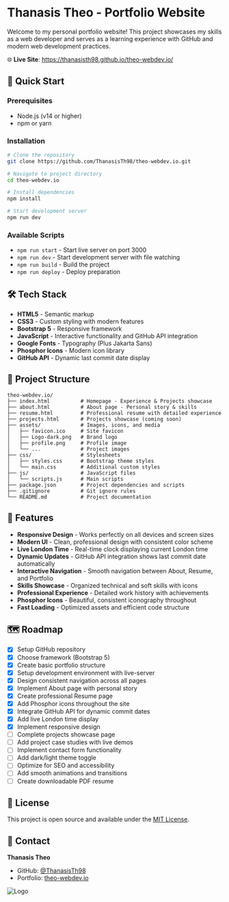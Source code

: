 
# Thanasis Theo - Portfolio Website

Welcome to my personal portfolio website! This project showcases my skills as a web developer and serves as a learning experience with GitHub and modern web development practices.

🌐 **Live Site**: https://thanasisth98.github.io/theo-webdev.io/

## 🚀 Quick Start

### Prerequisites
- Node.js (v14 or higher)
- npm or yarn

### Installation
```bash
# Clone the repository
git clone https://github.com/ThanasisTh98/theo-webdev.io.git

# Navigate to project directory
cd theo-webdev.io

# Install dependencies
npm install

# Start development server
npm run dev
```

### Available Scripts
- `npm run start` - Start live server on port 3000
- `npm run dev` - Start development server with file watching
- `npm run build` - Build the project
- `npm run deploy` - Deploy preparation

## 🛠️ Tech Stack

- **HTML5** - Semantic markup
- **CSS3** - Custom styling with modern features
- **Bootstrap 5** - Responsive framework
- **JavaScript** - Interactive functionality and GitHub API integration
- **Google Fonts** - Typography (Plus Jakarta Sans)
- **Phosphor Icons** - Modern icon library
- **GitHub API** - Dynamic last commit date display

## 📁 Project Structure

```
theo-webdev.io/
├── index.html          # Homepage - Experience & Projects showcase
├── about.html          # About page - Personal story & skills
├── resume.html         # Professional resume with detailed experience
├── projects.html       # Projects showcase (coming soon)
├── assets/             # Images, icons, and media
│   ├── favicon.ico     # Site favicon
│   ├── Logo-dark.png   # Brand logo
│   ├── profile.png     # Profile image
│   └── ...             # Project images
├── css/                # Stylesheets
│   ├── styles.css      # Bootstrap theme styles
│   └── main.css        # Additional custom styles
├── js/                 # JavaScript files
│   └── scripts.js      # Main scripts
├── package.json        # Project dependencies and scripts
├── .gitignore          # Git ignore rules
└── README.md           # Project documentation
```

## 🎯 Features

- **Responsive Design** - Works perfectly on all devices and screen sizes
- **Modern UI** - Clean, professional design with consistent color scheme
- **Live London Time** - Real-time clock displaying current London time
- **Dynamic Updates** - GitHub API integration shows last commit date automatically
- **Interactive Navigation** - Smooth navigation between About, Resume, and Portfolio
- **Skills Showcase** - Organized technical and soft skills with icons
- **Professional Experience** - Detailed work history with achievements
- **Phosphor Icons** - Beautiful, consistent iconography throughout
- **Fast Loading** - Optimized assets and efficient code structure

## 🗺️ Roadmap

- [x] Setup GitHub repository
- [x] Choose framework (Bootstrap 5)
- [x] Create basic portfolio structure
- [x] Setup development environment with live-server
- [x] Design consistent navigation across all pages
- [x] Implement About page with personal story
- [x] Create professional Resume page
- [x] Add Phosphor icons throughout the site
- [x] Integrate GitHub API for dynamic commit dates
- [x] Add live London time display
- [x] Implement responsive design
- [ ] Complete projects showcase page
- [ ] Add project case studies with live demos
- [ ] Implement contact form functionality
- [ ] Add dark/light theme toggle
- [ ] Optimize for SEO and accessibility
- [ ] Add smooth animations and transitions
- [ ] Create downloadable PDF resume

## 📝 License

This project is open source and available under the [MIT License](LICENSE).

## 📧 Contact

**Thanasis Theo**
- GitHub: [@ThanasisTh98](https://github.com/ThanasisTh98)
- Portfolio: [theo-webdev.io](https://thanasisth98.github.io/theo-webdev.io/)

![Logo](https://i.imgur.com/CWJqYeP.png)


